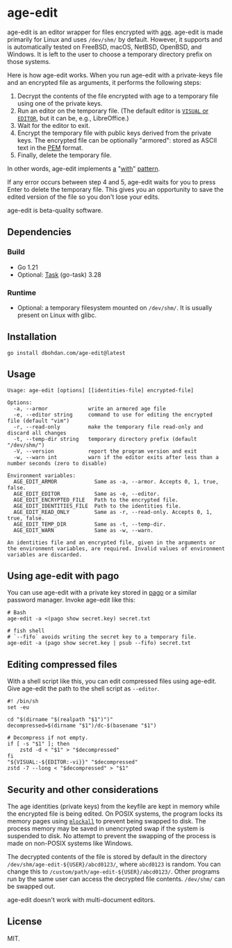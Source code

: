 # age-edit

age-edit is an editor wrapper for files encrypted with [age](https://github.com/FiloSottile/age).
age-edit is made primarily for Linux and uses `/dev/shm/` by default.
However, it supports and is automatically tested on FreeBSD, macOS, NetBSD, OpenBSD, and Windows.
It is left to the user to choose a temporary directory prefix on those systems.

Here is how age-edit works.
When you run age-edit with a private-keys file and an encrypted file as arguments, it performs the following steps:

1. Decrypt the contents of the file encrypted with age to a temporary file using one of the private keys.
2. Run an editor on the temporary file.
   (The default editor is [`VISUAL` or `EDITOR`](https://unix.stackexchange.com/questions/4859/visual-vs-editor-what-s-the-difference), but it can be, e.g., LibreOffice.)
3. Wait for the editor to exit.
4. Encrypt the temporary file with public keys derived from the private keys.
   The encrypted file can be optionally "armored": stored as ASCII text in the [PEM](https://en.wikipedia.org/wiki/Privacy-Enhanced_Mail) format.
5. Finally, delete the temporary file.

In other words, age-edit implements
[a](https://wiki.tcl-lang.org/39218)
"[with](https://www.python.org/dev/peps/pep-0343/)"
[pattern](https://clojuredocs.org/clojure.core/with-open).

If any error occurs between step 4 and 5, age-edit waits for you to press Enter to delete the temporary file.
This gives you an opportunity to save the edited version of the file so you don't lose your edits.

age-edit is beta-quality software.

## Dependencies

### Build

- Go 1.21
- Optional: [Task](https://taskfile.dev/) (go-task) 3.28

### Runtime

- Optional: a temporary filesystem mounted on `/dev/shm/`.
  It is usually present on Linux with glibc.

## Installation

```shell
go install dbohdan.com/age-edit@latest
```

## Usage

```none
Usage: age-edit [options] [[identities-file] encrypted-file]

Options:
  -a, --armor             write an armored age file
  -e, --editor string     command to use for editing the encrypted file (default "vim")
  -r, --read-only         make the temporary file read-only and discard all changes
  -t, --temp-dir string   temporary directory prefix (default "/dev/shm/")
  -V, --version           report the program version and exit
  -w, --warn int          warn if the editor exits after less than a number seconds (zero to disable)

Environment variables:
  AGE_EDIT_ARMOR            Same as -a, --armor. Accepts 0, 1, true, false.
  AGE_EDIT_EDITOR           Same as -e, --editor.
  AGE_EDIT_ENCRYPTED_FILE   Path to the encrypted file.
  AGE_EDIT_IDENTITIES_FILE  Path to the identities file.
  AGE_EDIT_READ_ONLY        Same as -r, --read-only. Accepts 0, 1, true, false.
  AGE_EDIT_TEMP_DIR         Same as -t, --temp-dir.
  AGE_EDIT_WARN             Same as -w, --warn.

An identities file and an encrypted file, given in the arguments or the environment variables, are required. Invalid values of environment variables are discarded.
```

## Using age-edit with pago

You can use age-edit with a private key stored in [pago](https://github.com/dbohdan/pago) or a similar password manager.
Invoke age-edit like this:

```shell
# Bash
age-edit -a <(pago show secret.key) secret.txt
```

```fish
# fish shell
# `--fifo` avoids writing the secret key to a temporary file.
age-edit -a (pago show secret.key | psub --fifo) secret.txt
```

## Editing compressed files

With a shell script like this, you can edit compressed files using age-edit.
Give age-edit the path to the shell script as `--editor`.

```shell
#! /bin/sh
set -eu

cd "$(dirname "$(realpath "$1")")"
decompressed=$(dirname "$1")/dc-$(basename "$1")

# Decompress if not empty.
if [ -s "$1" ]; then
    zstd -d < "$1" > "$decompressed"
fi
"${VISUAL:-${EDITOR:-vi}}" "$decompressed"
zstd -7 --long < "$decompressed" > "$1"
```

## Security and other considerations

The age identities (private keys) from the keyfile are kept in memory while the encrypted file is being edited.
On POSIX systems, the program locks its memory pages using [`mlockall`](https://pubs.opengroup.org/onlinepubs/9799919799/functions/mlockall.html) to prevent being swapped to disk.
The process memory may be saved in unencrypted swap if the system is suspended to disk.
No attempt to prevent the swapping of the process is made on non-POSIX systems like Windows.

The decrypted contents of the file is stored by default in the directory `/dev/shm/age-edit-${USER}/abcd0123/`, where `abcd0123` is random.
You can change this to `/custom/path/age-edit-${USER}/abcd0123/`.
Other programs run by the same user can access the decrypted file contents.
`/dev/shm/` can be swapped out.

age-edit doesn't work with multi-document editors.

## License

MIT.
